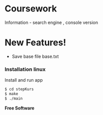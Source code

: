 # Coursework

Information - search engine , console version

# New Features!

  - Save base file base.txt

### Installation linux
Install and run app

```sh
$ cd stepKurs
$ make
$ ./main
```
**Free Software**


